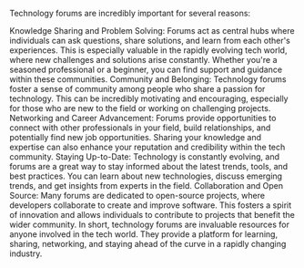 Technology forums are incredibly important for several reasons:

Knowledge Sharing and Problem Solving: Forums act as central hubs where individuals can ask questions, share solutions, and learn from each other's experiences. This is especially valuable in the rapidly evolving tech world, where new challenges and solutions arise constantly. Whether you're a seasoned professional or a beginner, you can find support and guidance within these communities.
Community and Belonging: Technology forums foster a sense of community among people who share a passion for technology. This can be incredibly motivating and encouraging, especially for those who are new to the field or working on challenging projects.
Networking and Career Advancement: Forums provide opportunities to connect with other professionals in your field, build relationships, and potentially find new job opportunities. Sharing your knowledge and expertise can also enhance your reputation and credibility within the tech community.
Staying Up-to-Date: Technology is constantly evolving, and forums are a great way to stay informed about the latest trends, tools, and best practices. You can learn about new technologies, discuss emerging trends, and get insights from experts in the field.
Collaboration and Open Source: Many forums are dedicated to open-source projects, where developers collaborate to create and improve software. This fosters a spirit of innovation and allows individuals to contribute to projects that benefit the wider community.
In short, technology forums are invaluable resources for anyone involved in the tech world. They provide a platform for learning, sharing, networking, and staying ahead of the curve in a rapidly changing industry.